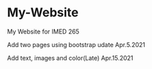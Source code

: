 # My-Website
My Website for IMED 265

Add two pages using bootstrap udate Apr.5.2021

Add text, images and color(Late) Apr.15.2021